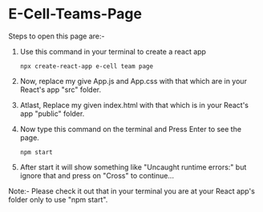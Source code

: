 # E-Cell-Teams-Page
Steps to open this page are:-
1. Use this command in your terminal to create a react app

       npx create-react-app e-cell team page
2. Now, replace my give App.js and App.css with that which are in your React's app "src" folder.
3. Atlast, Replace my given index.html with that which is in your React's app "public" folder.
4. Now type this command on the terminal and Press Enter to see the page.

       npm start
5. After start it will show something like "Uncaught runtime errors:" but ignore that and press on "Cross" to continue...


Note:- Please check it out that in your terminal you are at your React app's folder only to use "npm start".

       
